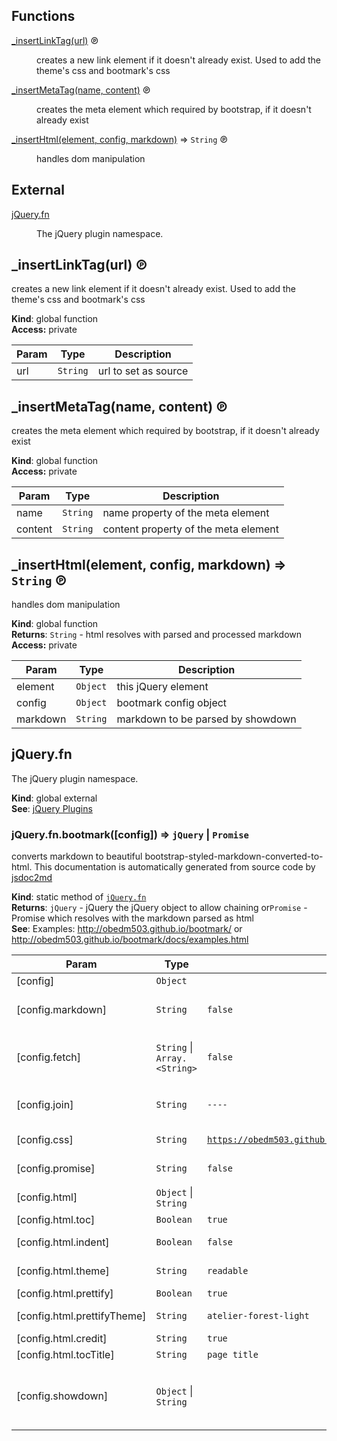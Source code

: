 ## Functions

<dl>
<dt><a href="#_insertLinkTag">_insertLinkTag(url)</a> ℗</dt>
<dd><p>creates a new link element if it doesn&#39;t already exist. Used to add the theme&#39;s css and bootmark&#39;s css</p>
</dd>
<dt><a href="#_insertMetaTag">_insertMetaTag(name, content)</a> ℗</dt>
<dd><p>creates the meta element which required by bootstrap, if it doesn&#39;t already exist</p>
</dd>
<dt><a href="#_insertHtml">_insertHtml(element, config, markdown)</a> ⇒ <code>String</code> ℗</dt>
<dd><p>handles dom manipulation</p>
</dd>
</dl>

## External

<dl>
<dt><a href="#external_jQuery.fn">jQuery.fn</a></dt>
<dd><p>The jQuery plugin namespace.</p>
</dd>
</dl>

<a name="_insertLinkTag"></a>

## _insertLinkTag(url) ℗
creates a new link element if it doesn't already exist. Used to add the theme's css and bootmark's css

**Kind**: global function  
**Access:** private  

| Param | Type | Description |
| --- | --- | --- |
| url | <code>String</code> | url to set as source |

<a name="_insertMetaTag"></a>

## _insertMetaTag(name, content) ℗
creates the meta element which required by bootstrap, if it doesn't already exist

**Kind**: global function  
**Access:** private  

| Param | Type | Description |
| --- | --- | --- |
| name | <code>String</code> | name property of the meta element |
| content | <code>String</code> | content property of the meta element |

<a name="_insertHtml"></a>

## _insertHtml(element, config, markdown) ⇒ <code>String</code> ℗
handles dom manipulation

**Kind**: global function  
**Returns**: <code>String</code> - html resolves with parsed and processed markdown  
**Access:** private  

| Param | Type | Description |
| --- | --- | --- |
| element | <code>Object</code> | this jQuery element |
| config | <code>Object</code> | bootmark config object |
| markdown | <code>String</code> | markdown to be parsed by showdown |

<a name="external_jQuery.fn"></a>

## jQuery.fn
The jQuery plugin namespace.

**Kind**: global external  
**See**: [jQuery Plugins](http://learn.jquery.com/plugins/)  
<a name="external_jQuery.fn.bootmark"></a>

### jQuery.fn.bootmark([config]) ⇒ <code>jQuery</code> &#124; <code>Promise</code>
converts markdown to beautiful bootstrap-styled-markdown-converted-to-html. This documentation is automatically generated from source code by [jsdoc2md](https://github.com/jsdoc2md/jsdoc-to-markdown)

**Kind**: static method of <code>[jQuery.fn](#external_jQuery.fn)</code>  
**Returns**: <code>jQuery</code> - jQuery the jQuery object to allow chaining or<code>Promise</code> - Promise which resolves with the markdown parsed as html  
**See**: Examples: http://obedm503.github.io/bootmark/ or http://obedm503.github.io/bootmark/docs/examples.html  

| Param | Type | Default | Description |
| --- | --- | --- | --- |
| [config] | <code>Object</code> |  | configuration object |
| [config.markdown] | <code>String</code> | <code>false</code> | markdown could be passed direcly from some variable. It HAS to be as text not html. If this is `true`, it has priority over fetch and markdown inside the element. |
| [config.fetch] | <code>String</code> &#124; <code>Array.&lt;String&gt;</code> | <code>false</code> | url/s to fetch. markdown could be in some markdown file/s somewhere. bootmark fetches the file/s, processes, and inserts it/them into the element. If it's an array of urls, bootmark will fetch, concatenate, and process all of them. |
| [config.join] | <code>String</code> | <code>----</code> | string to be passed to the Array.prototype.join() when concatenating multiple markdown files if config.fetch is an array. |
| [config.css] | <code>String</code> | <code>https://obedm503.github.io/bootmark/dist/bootmark.min.css</code> | bootmark's css. defaults to 'https://obedm503.github.io/bootmark/dist/bootmark.min.css'. |
| [config.promise] | <code>String</code> | <code>false</code> | whether to return a  promise that resolves with parsed html. if false, bootmark will return the jQuery object to allow chaining. |
| [config.html] | <code>Object</code> &#124; <code>String</code> |  | html config object. this only pertains to html produced. if it's a string it will be parsed to an object. |
| [config.html.toc] | <code>Boolean</code> | <code>true</code> | whether to show the table of contents/menu. defaults to true |
| [config.html.indent] | <code>Boolean</code> | <code>false</code> | whether to indent paragraphs by adding the `bootmark-indent` css class |
| [config.html.theme] | <code>String</code> | <code>readable</code> | any one of the [bootswatch themes](http://bootswatch.com). defaults to the [readable theme](http://bootswatch.com/readable/) |
| [config.html.prettify] | <code>Boolean</code> | <code>true</code> | whether to prettify code blocks |
| [config.html.prettifyTheme] | <code>String</code> | <code>atelier-forest-light</code> | theme to prettify the code with. Any of the themes [here](https://jmblog.github.io/color-themes-for-google-code-prettify/) will work. |
| [config.html.credit] | <code>String</code> | <code>true</code> | whether to include a footer which links to bootmark's page |
| [config.html.tocTitle] | <code>String</code> | <code>page title</code> | title for the toc. defaults to the page's title |
| [config.showdown] | <code>Object</code> &#124; <code>String</code> |  | config passed to the showdown converter. These are the options bootmark uses by default. They can be overriden. { parseImgDimensions: true, simplifiedAutoLink: true, literalMidWordUnderscores: true, strikethrough: true, tables: true, tablesHeaderId: true, tasklists: true } |

